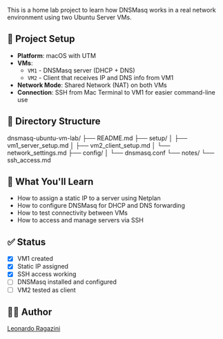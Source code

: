 
This is a home lab project to learn how DNSMasq works in a real network environment using two Ubuntu Server VMs.

## 🔧 Project Setup

- **Platform**: macOS with UTM
- **VMs**:
  - `VM1` - DNSMasq server (DHCP + DNS)
  - `VM2` - Client that receives IP and DNS info from VM1
- **Network Mode**: Shared Network (NAT) on both VMs
- **Connection**: SSH from Mac Terminal to VM1 for easier command-line use

## 📁 Directory Structure

dnsmasq-ubuntu-vm-lab/
├── README.md
├── setup/
│ ├── vm1_server_setup.md
│ ├── vm2_client_setup.md
│ └── network_settings.md
├── config/
│ └── dnsmasq.conf
└── notes/
└── ssh_access.md


## 📝 What You'll Learn

- How to assign a static IP to a server using Netplan
- How to configure DNSMasq for DHCP and DNS forwarding
- How to test connectivity between VMs
- How to access and manage servers via SSH

## ✅ Status

- [x] VM1 created
- [x] Static IP assigned
- [x] SSH access working
- [ ] DNSMasq installed and configured
- [ ] VM2 tested as client

## 👨‍💻 Author

[Leonardo Ragazini](https://github.com/leonardoragazini)

